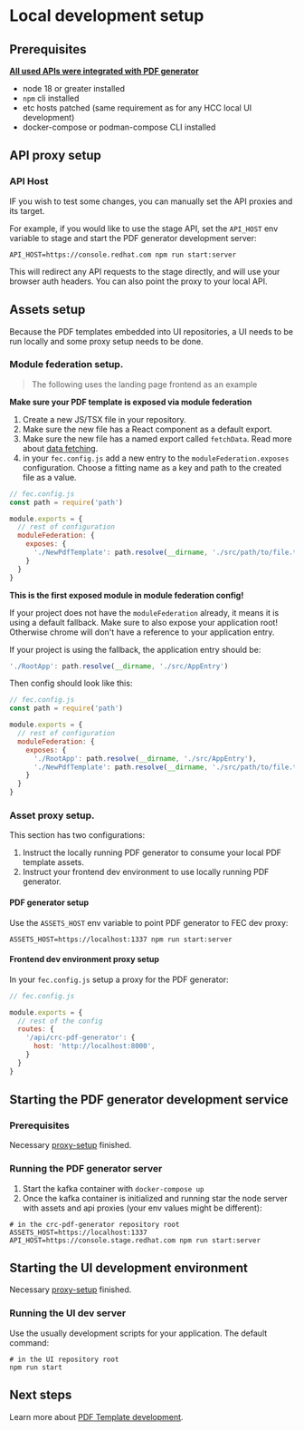 # Local development setup

## Prerequisites

[**All used APIs were integrated with PDF generator**](./API-integration.md)

- node 18 or greater installed
- `npm` cli installed
- etc hosts patched (same requirement as for any HCC local UI development)
- docker-compose or podman-compose CLI installed 

## API proxy setup
### API Host

IF you wish to test some changes, you can manually set the API proxies and its target.

For example, if you would like to use the stage API, set the `API_HOST` env variable to stage and start the PDF generator development server:

```shell
API_HOST=https://console.redhat.com npm run start:server
```

This will redirect any API requests to the stage directly, and will use your browser auth headers. You can also point the proxy to your local API.

## Assets setup

Because the PDF templates embedded into UI repositories, a UI needs to be run locally and some proxy setup needs to be done.

### Module federation setup.

> The following uses the landing page frontend as an example

**Make sure your PDF template is exposed via module federation**

1. Create a new JS/TSX file in your repository.
2. Make sure the new file has a React component as a default export.
3. Make sure the new file has a named export called `fetchData`. Read more about [data fetching](./pdf-template-development.md#data-fetching).
4. in your `fec.config.js` add a new entry to the `moduleFederation.exposes` configuration. Choose a fitting name as a key and path to the created file as a value.

```js
// fec.config.js
const path = require('path')

module.exports = {
  // rest of configuration
  moduleFederation: {
    exposes: {
      './NewPdfTemplate': path.resolve(__dirname, './src/path/to/file.tsx')
    }
  }
}
```

**This is the first exposed module in module federation config!**

If your project does not have the `moduleFederation` already, it means it is using a default fallback. Make sure to also expose your application root! Otherwise chrome will don't have a reference to your application entry.

If your project is using the fallback, the application entry should be:

```js
'./RootApp': path.resolve(__dirname, './src/AppEntry')
```

Then config should look like this:

```js
// fec.config.js
const path = require('path')

module.exports = {
  // rest of configuration
  moduleFederation: {
    exposes: {
      './RootApp': path.resolve(__dirname, './src/AppEntry'),
      './NewPdfTemplate': path.resolve(__dirname, './src/path/to/file.tsx')
    }
  }
}
```

### Asset proxy setup.

This section has two configurations:

1. Instruct the locally running PDF generator to consume your local PDF template assets.
2. Instruct your frontend dev environment to use locally running PDF generator.

#### PDF generator setup

Use the `ASSETS_HOST` env variable to point PDF generator to FEC dev proxy:

```shell
ASSETS_HOST=https://localhost:1337 npm run start:server
```

#### Frontend dev environment proxy setup

In your `fec.config.js` setup a proxy for the PDF generator:

```js
// fec.config.js

module.exports = {
  // rest of the config
  routes: {
    '/api/crc-pdf-generator': {
      host: 'http://localhost:8000',
    }
  }
}

```

## Starting the PDF generator development service

### Prerequisites

Necessary [proxy-setup](#api-proxy-setup) finished.

### Running the PDF generator server

1. Start the kafka container with `docker-compose up`
2. Once the kafka container is initialized and running star the node server with assets and api proxies (your env values might be different):
```shell
# in the crc-pdf-generator repository root
ASSETS_HOST=https://localhost:1337 API_HOST=https://console.stage.redhat.com npm run start:server
```

## Starting the UI development environment

Necessary [proxy-setup](#api-proxy-setup) finished.

### Running the UI dev server

Use the usually development scripts for your application. The default command:

```shell
# in the UI repository root
npm run start
```

## Next steps

Learn more about [PDF Template development](./pdf-template-development.md).
